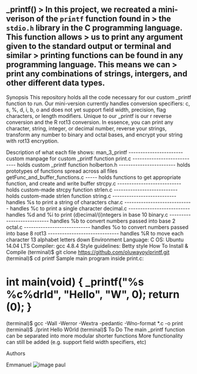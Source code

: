 ## _printf() > In this project, we recreated a mini-verison of the ```printf``` function found in > the ```stdio.h``` library in the C programming language. This function allows > us to print any argument given to the standard output or terminal and similar > printing functions can be found in any programming language. This means we can > print any combinations of strings, intergers, and other different data types.
Synopsis
This repository holds all the code necessary for our custom _printf function to run. Our mini-version currently handles conversion specifiers: c, s, %, d, i, b, o and does not yet support field width, precision, flag characters, or length modifiers. Unique to our _printf is our r reverse conversion and the R rot13 conversion. In essence, you can print any character, string, integer, or decimal number, reverse your strings, transform any number to binary and octal bases, and encrypt your string with rot13 encryption.

Description of what each file shows:
man_3_printf ----------------------- custom manpage for custom _printf function
print.c ---------------------------- holds custom _printf function
holberton.h ------------------------ holds prototypes of functions spread across all files
getFunc_and_buffer_functions.c ----- holds functions to get appropriate function, and create and write buffer
strcpy.c --------------------------- holds custom-made strcpy function
strlen.c --------------------------- holds custom-made strlen function
string.c --------------------------- handles %s to print a string of characters
char.c ----------------------------- handles %c to print a single character
decimal.c -------------------------- handles %d and %i to print (d)ecimal/(i)ntegers in base 10
binary.c --------------------------- handles %b to convert numbers passed into base 2
octal.c ---------------------------- handles %o to convert numbers passed into base 8
rot13 ------------------------------ handles %R to move each character 13 alphabet letters down
Environment
Language: C
OS: Ubuntu 14.04 LTS
Compiler: gcc 4.8.4
Style guidelines: Betty style
How To Install & Compile
(terminal)$ git clone https://github.com/oluwayoy/printf.git
(terminal)$ cd printf
Sample main program inside print.c:

int main(void)
{
	_printf("%s %c%drld", "Hello", "W", 0);
	return (0);
}
====================================
(terminal)$ gcc -Wall -Werror -Wextra -pedantic -Wno-format *.c -o print
(terminal)$ ./print
Hello W0rld
(terminal)$
To Do
The main _printf function can be separated into more modular shorter functions
More functionality can still be added (e.g. support field width specifiers, etc)

Authors

Emmanuel  ![image](https://user-images.githubusercontent.com/107483062/183073186-6eca3ea6-249d-48d9-8049-5d25fca2da6d.png)
    paul
